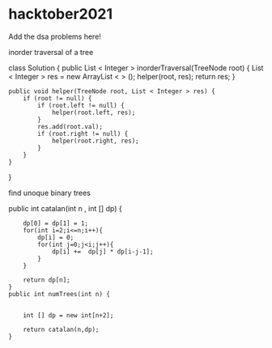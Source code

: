 # hacktober2021


Add the dsa problems here!


inorder traversal of a tree

class Solution {
    public List < Integer > inorderTraversal(TreeNode root) {
        List < Integer > res = new ArrayList < > ();
        helper(root, res);
        return res;
    }

    public void helper(TreeNode root, List < Integer > res) {
        if (root != null) {
            if (root.left != null) {
                helper(root.left, res);
            }
            res.add(root.val);
            if (root.right != null) {
                helper(root.right, res);
            }
        }
    }
}

find unoque binary trees

public int catalan(int n , int [] dp)
    {
        
        dp[0] = dp[1] = 1;
        for(int i=2;i<=n;i++){
            dp[i] = 0;
            for(int j=0;j<i;j++){
                dp[i] +=  dp[j] * dp[i-j-1];
            }
        }
        
        return dp[n];
    }
    public int numTrees(int n) {
        
        
        int [] dp = new int[n+2];
        
        return catalan(n,dp);
    }






